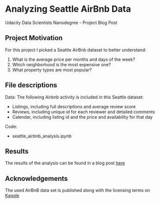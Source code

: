 # Analyzing Seattle AirBnb Data
Udacity Data Scientists Nanodegree - Project Blog Post

## Project Motivation
For this project I picked a Seattle AirBnb dataset to better understand:
1. What is the average price per months and days of the week?
2. Which neighborhood is the most expensive one?
3. What property types are most popular?

## File descriptions
Data:
The following Airbnb activity is included in this Seattle dataset:
- Listings, including full descriptions and average review score
- Reviews, including unique id for each reviewer and detailed comments
- Calendar, including listing id and the price and availability for that day

Code:
- seattle_airbnb_analysis.ipynb

## Results
The results of the analysis can be found in a blog post <a href="https://medium.com/@jnaletil/seattle-airbnb-data-analysis-251768055492" target="_blank">here</a>

## Acknowledgements
The used AirBnB data set is published along with the licensing terms on <a href="https://www.kaggle.com/airbnb/seattle/data" target="_blank">Kaggle</a>